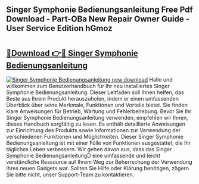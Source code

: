 ## Singer Symphonie Bedienungsanleitung Free Pdf Download - Part-OBa New Repair Owner Guide - User Service Edition hGmoz

# <h2><a href="http://df3214d.blite.top/?on=Singer+Symphonie+Bedienungsanleitung">🔗Download 👉🔴 Singer Symphonie Bedienungsanleitung</a></h2>

[![Singer Symphonie Bedienungsanleitung new download](https://i.imgur.com/lujVjoI.png)](http://df3214d.blite.top/?on=Singer+Symphonie+Bedienungsanleitung)
Hallo und willkommen zum Benutzerhandbuch für Ihr neu installiertes Singer Symphonie Bedienungsanleitung. Dieser Leitfaden soll Ihnen helfen, das Beste aus Ihrem Produkt herauszuholen, indem er einen umfassenden Überblick über seine Merkmale, Funktionen und Vorteile bietet. Sie finden klare Anweisungen für Betrieb, Wartung und Fehlerbehebung. Bevor Sie Ihr Singer Symphonie Bedienungsanleitung verwenden, empfehlen wir Ihnen, dieses Handbuch sorgfältig zu lesen. Es enthält detaillierte Anweisungen zur Einrichtung des Produkts sowie Informationen zur Verwendung der verschiedenen Funktionen und Möglichkeiten. Dieser Singer Symphonie Bedienungsanleitung ist mit einer Fülle von Funktionen ausgestattet, die Ihr tägliches Leben verbessern. Wir gehen davon aus, dass das Singer Symphonie BedienungsanleitungD eine umfassende und leicht verständliche Ressource auf Ihrem Weg zur Beherrschung der Verwendung Ihres neuen Gadgets war. Sollten Sie Hilfe oder Klärung benötigen, zögern Sie bitte nicht, unser Support-Team zu kontaktieren.
